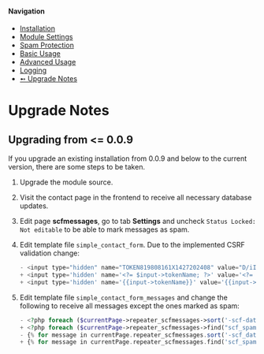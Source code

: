 #### Navigation
- [Installation](installation.md)
- [Module Settings](settings.md)
- [Spam Protection](spam.md)
- [Basic Usage](usage-basic.md)
- [Advanced Usage](usage-advanced.md)
- [Logging](logging.md)
- [➻ Upgrade Notes](upgrade.md)

# Upgrade Notes

## Upgrading from <= 0.0.9

If you upgrade an existing installation from 0.0.9 and below to the current version, there are some steps to be taken.

1. Upgrade the module source.
2. Visit the contact page in the frontend to receive all necessary database updates.
3. Edit page **scfmessages**, go to tab **Settings** and uncheck `Status Locked: Not editable` to be able to mark messages as spam.
4. Edit template file `simple_contact_form`. Due to the implemented CSRF validation change:

	```php
	- <input type="hidden" name="TOKEN819808161X1427202408" value="D/iICidOcpcXHyd0lKdDs84qEtNnK..41" class="_post_token">
	+ <input type='hidden' name='<?= $input->tokenName; ?>' value='<?= $input->tokenValue; ?>' class='_post_token' /> // php
	+ <input type='hidden' name='{{input->tokenName}}' value='{{input->tokenValue}}' class='_post_token' /> // twig
	```

5. Edit template file `simple_contact_form_messages` and change the following to receive all messages except the ones marked as spam:
 
	```php
	- <?php foreach ($currentPage->repeater_scfmessages->sort('-scf-date') as $message) { ?> // php
	+ <?php foreach ($currentPage->repeater_scfmessages->find("scf_spamIp=,scf_spamMail=")->sort('-scf-date') as $message) { ?> // php
	- {% for message in currentPage.repeater_scfmessages.sort('-scf_date') %} // twig
	+ {% for message in currentPage.repeater_scfmessages.find('scf_spamIp=,scf_spamMail=').sort('-scf_date') %} // twig
	```
